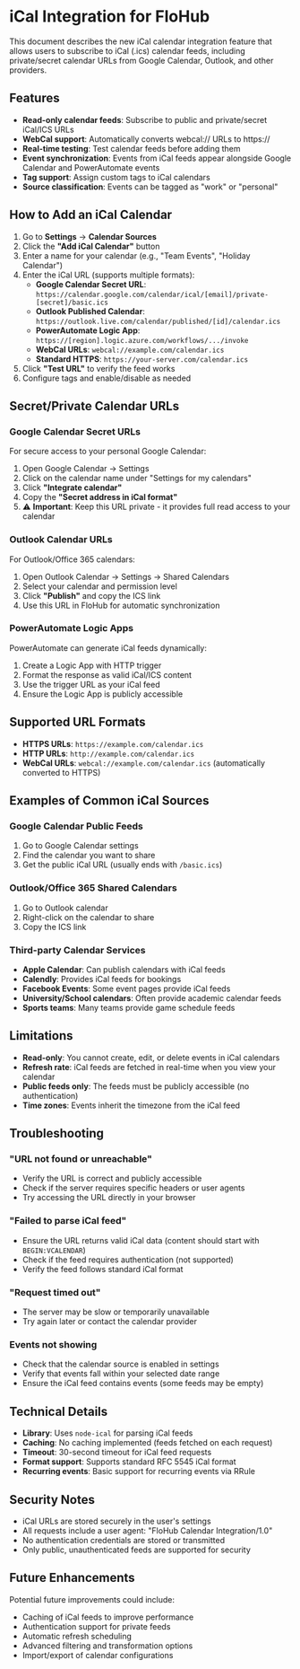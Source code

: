 # iCal Integration for FloHub

This document describes the new iCal calendar integration feature that allows users to subscribe to iCal (.ics) calendar feeds, including private/secret calendar URLs from Google Calendar, Outlook, and other providers.

## Features

- **Read-only calendar feeds**: Subscribe to public and private/secret iCal/ICS URLs
- **WebCal support**: Automatically converts webcal:// URLs to https://
- **Real-time testing**: Test calendar feeds before adding them
- **Event synchronization**: Events from iCal feeds appear alongside Google Calendar and PowerAutomate events
- **Tag support**: Assign custom tags to iCal calendars
- **Source classification**: Events can be tagged as "work" or "personal"

## How to Add an iCal Calendar

1. Go to **Settings** → **Calendar Sources**
2. Click the **"Add iCal Calendar"** button
3. Enter a name for your calendar (e.g., "Team Events", "Holiday Calendar")
4. Enter the iCal URL (supports multiple formats):
   - **Google Calendar Secret URL**: `https://calendar.google.com/calendar/ical/[email]/private-[secret]/basic.ics`
   - **Outlook Published Calendar**: `https://outlook.live.com/calendar/published/[id]/calendar.ics`
   - **PowerAutomate Logic App**: `https://[region].logic.azure.com/workflows/.../invoke`
   - **WebCal URLs**: `webcal://example.com/calendar.ics`
   - **Standard HTTPS**: `https://your-server.com/calendar.ics`
5. Click **"Test URL"** to verify the feed works
6. Configure tags and enable/disable as needed

## Secret/Private Calendar URLs

### Google Calendar Secret URLs
For secure access to your personal Google Calendar:
1. Open Google Calendar → Settings
2. Click on the calendar name under "Settings for my calendars"
3. Click **"Integrate calendar"**
4. Copy the **"Secret address in iCal format"**
5. ⚠️ **Important**: Keep this URL private - it provides full read access to your calendar

### Outlook Calendar URLs
For Outlook/Office 365 calendars:
1. Open Outlook Calendar → Settings → Shared Calendars
2. Select your calendar and permission level
3. Click **"Publish"** and copy the ICS link
4. Use this URL in FloHub for automatic synchronization

### PowerAutomate Logic Apps
PowerAutomate can generate iCal feeds dynamically:
1. Create a Logic App with HTTP trigger
2. Format the response as valid iCal/ICS content
3. Use the trigger URL as your iCal feed
4. Ensure the Logic App is publicly accessible

## Supported URL Formats

- **HTTPS URLs**: `https://example.com/calendar.ics`
- **HTTP URLs**: `http://example.com/calendar.ics`
- **WebCal URLs**: `webcal://example.com/calendar.ics` (automatically converted to HTTPS)

## Examples of Common iCal Sources

### Google Calendar Public Feeds
1. Go to Google Calendar settings
2. Find the calendar you want to share
3. Get the public iCal URL (usually ends with `/basic.ics`)

### Outlook/Office 365 Shared Calendars
1. Go to Outlook calendar
2. Right-click on the calendar to share
3. Copy the ICS link

### Third-party Calendar Services
- **Apple Calendar**: Can publish calendars with iCal feeds
- **Calendly**: Provides iCal feeds for bookings
- **Facebook Events**: Some event pages provide iCal feeds
- **University/School calendars**: Often provide academic calendar feeds
- **Sports teams**: Many teams provide game schedule feeds

## Limitations

- **Read-only**: You cannot create, edit, or delete events in iCal calendars
- **Refresh rate**: iCal feeds are fetched in real-time when you view your calendar
- **Public feeds only**: The feeds must be publicly accessible (no authentication)
- **Time zones**: Events inherit the timezone from the iCal feed

## Troubleshooting

### "URL not found or unreachable"
- Verify the URL is correct and publicly accessible
- Check if the server requires specific headers or user agents
- Try accessing the URL directly in your browser

### "Failed to parse iCal feed"
- Ensure the URL returns valid iCal data (content should start with `BEGIN:VCALENDAR`)
- Check if the feed requires authentication (not supported)
- Verify the feed follows standard iCal format

### "Request timed out"
- The server may be slow or temporarily unavailable
- Try again later or contact the calendar provider

### Events not showing
- Check that the calendar source is enabled in settings
- Verify that events fall within your selected date range
- Ensure the iCal feed contains events (some feeds may be empty)

## Technical Details

- **Library**: Uses `node-ical` for parsing iCal feeds
- **Caching**: No caching implemented (feeds fetched on each request)
- **Timeout**: 30-second timeout for iCal feed requests
- **Format support**: Supports standard RFC 5545 iCal format
- **Recurring events**: Basic support for recurring events via RRule

## Security Notes

- iCal URLs are stored securely in the user's settings
- All requests include a user agent: "FloHub Calendar Integration/1.0"
- No authentication credentials are stored or transmitted
- Only public, unauthenticated feeds are supported for security

## Future Enhancements

Potential future improvements could include:
- Caching of iCal feeds to improve performance
- Authentication support for private feeds
- Automatic refresh scheduling
- Advanced filtering and transformation options
- Import/export of calendar configurations